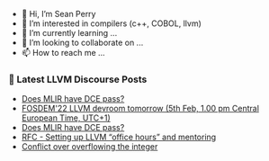 - 👋 Hi, I’m Sean Perry
- 👀 I’m interested in compilers (c++, COBOL, llvm)
- 🌱 I’m currently learning ...
- 💞️ I’m looking to collaborate on ...
- 📫 How to reach me ...

<!---
s66perry/s66perry is a ✨ special ✨ repository because its `README.md` (this file) appears on your GitHub profile.
You can click the Preview link to take a look at your changes.
--->
### 📕 Latest LLVM Discourse Posts

<!-- DISCOURSE-LLVM:START -->
- [Does MLIR have DCE pass?](https://discourse.llvm.org/t/does-mlir-have-dce-pass/59777/2)
- [FOSDEM&#39;22 LLVM devroom tomorrow &lpar;5th Feb, 1.00 pm Central European Time, UTC+1&rpar;](https://discourse.llvm.org/t/fosdem22-llvm-devroom-tomorrow-5th-feb-1-00-pm-central-european-time-utc-1/59778/1)
- [Does MLIR have DCE pass?](https://discourse.llvm.org/t/does-mlir-have-dce-pass/59777/1)
- [RFC - Setting up LLVM “office hours” and mentoring](https://discourse.llvm.org/t/rfc-setting-up-llvm-office-hours-and-mentoring/59774/1)
- [Conflict over overflowing the integer](https://discourse.llvm.org/t/conflict-over-overflowing-the-integer/59669/3)
<!-- DISCOURSE-LLVM:END -->
